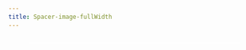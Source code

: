 ```yaml
---
title: Spacer-image-fullWidth
---
```


<div data-full-width="true"><figure><img src="../assets/spacer-image.png" alt=""><figcaption></figcaption></figure></div>
